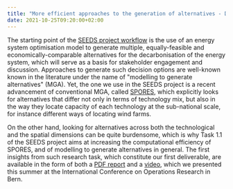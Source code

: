 ```yaml
---
title: "More efficient approaches to the generation of alternatives - Deliverable 1.1"
date: 2021-10-25T09:20:00+02:00
---
```


The starting point of the [SEEDS project workflow](https://seeds-project.org/about/) is the use of an energy system optimisation model to generate multiple, equally-feasible and economically-comparable alternatives for the decarbonisation of the energy system, which will serve as a basis for stakeholder engagement and discussion. Approaches to generate such decision options are well-known known in the literature under the name of "modelling to generate alternatives" (MGA). Yet, the one we use in the SEEDS project is a recent advancement of conventional MGA, called [SPORES](https://www.cell.com/joule/fulltext/S2542-4351(20)30348-2?_returnURL=https%3A%2F%2Flinkinghub.elsevier.com%2Fretrieve%2Fpii%2FS2542435120303482%3Fshowall%3Dtrue), which explicitly looks for alternatives that differ not only in terms of technology mix, but also in the way they locate capacity of each technology at the sub-national scale, for instance different ways of locating wind farms.

On the other hand, looking for alternatives across both the technological and the spatial dimensions can be quite burdensome, which is why Task 1.1 of the SEEDS project aims at increasing the computational efficiency of SPORES, and of modelling to generate alternatives in general. The first insights from such research task, which constitute our first deliverable, are available in the form of both a [PDF report](deliverables/D1.1.pdf) and a [video](https://www.youtube.com/watch?v=y8dP1ZiZb_o&t=75s), which we presented this summer at the International Conference on Operations Research in Bern.